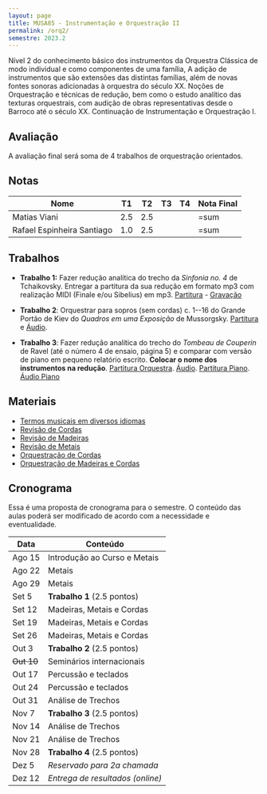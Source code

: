 ```yaml
---
layout: page
title: MUSA85 - Instrumentação e Orquestração II
permalink: /orq2/
semestre: 2023.2
---
```


Nível 2 do conhecimento básico dos instrumentos da Orquestra Clássica de modo
individual e como componentes de uma família, A adição de instrumentos que são
extensões das distintas famílias, além de novas fontes sonoras adicionadas à
orquestra do século XX. Noções de Orquestração e técnicas de redução, bem como o
estudo analítico das texturas orquestrais, com audição de obras representativas
desde o Barroco até o século XX. Continuação de Instrumentação e Orquestração I.

## Avaliação

A avaliação final será soma de 4 trabalhos de orquestração orientados.

## Notas

| Nome                       | T1  | T2  | T3 | T4 | Nota Final |
|----------------------------|-----|-----|----|----|------------|
| Matias Viani               | 2.5 | 2.5 |    |    | =sum       |
| Rafael Espinheira Santiago | 1.0 | 2.5 |    |    | =sum       |


## Trabalhos

- **Trabalho 1:** Fazer redução analítica do trecho da _Sinfonia no. 4_ de
  Tchaikovsky. Entregar a partitura da sua redução em formato mp3 com realização
  MIDI (Finale e/ou Sibelius) em mp3. [Partitura][1] - [Gravação][2]

- **Trabalho 2**: Orquestrar para sopros (sem cordas) c. 1--16 do Grande Portão
de Kiev do _Quadros em uma Exposição_ de Mussorgsky. [Partitura][3] e
[Áudio][4].

- **Trabalho 3**: Fazer redução analítica do trecho do _Tombeau de Couperin_ de
Ravel (até o número 4 de ensaio, página 5) e comparar com versão de piano em
pequeno relatório escrito. **Colocar o nome dos instrumentos na redução**.
[Partitura Orquestra][5]. [Áudio][6]. [Partitura Piano][7]. [Áudio Piano][8]


[1]: https://www.dropbox.com/scl/fi/g4c1d7psgc74cohv1dop0/Tchaikovsky-Sinfonia-4.pdf?rlkey=7obqji4zieah6livuwc1t19oh
[2]: https://www.dropbox.com/scl/fi/6opkoj0cdhnz80qpfmk8v/Tchaikovsky-Sinfonia-4.mp3?rlkey=vpqyzdkgcyu8ep5edxo1j2o1w
[3]: https://ln5.sync.com/dl/309423f30/p5sbe7fe-3twpp5cn-tvsgnxmh-526k8e5m
[4]: https://ln5.sync.com/dl/d66816390/ipu6a2sa-5r5s9xp2-gzk729q3-eftnkfkz
[5]: https://www.dropbox.com/scl/fi/mctgsrioyiooco482h2a1/Ravel-Tombeau-Orq.pdf?rlkey=b8u9s956qkmz11vpsugrto4mf&dl=0
[6]: https://www.dropbox.com/scl/fi/3znsbmtsw25yv1fhzig10/Ravel-Tombeau-Orq.m4a?rlkey=hoy3thv4m3fgf7xi9p9tynzss&dl=0
[7]: https://www.dropbox.com/scl/fi/85z0b53xtpzhx89csh2hq/Ravel-Tombeau-Piano.pdf?rlkey=lqu17g409sxlt6nq74ncj25xj&dl=0
[8]: https://www.dropbox.com/scl/fi/yjgdoi81qu3k8k8golvvn/Ravel-Tombeau-Piano.m4a?rlkey=vr1tm24xupwrbcik90gdavh8t&dl=0

## Materiais

- [Termos musicais em diversos idiomas](https://web.library.yale.edu/cataloging/music/instname)
- [Revisão de Cordas](https://orq3.netlify.app/docs/cordas-revisao/)
- [Revisão de Madeiras](https://orq3.netlify.app/docs/madeiras-revisao/)
- [Revisão de Metais](https://orq3.netlify.app/docs/metais-revisao/)
- [Orquestração de Cordas](https://orq3.netlify.app/docs/cordas-orquestracao/)
- [Orquestração de Madeiras e Cordas](https://orq3.netlify.app/docs/madeiras-orquestracao/)

## Cronograma

Essa é uma proposta de cronograma para o semestre. O conteúdo das aulas poderá
ser modificado de acordo com a necessidade e eventualidade.

| Data       | Conteúdo                         |
|------------|----------------------------------|
| Ago 15     | Introdução ao Curso e Metais     |
| Ago 22     | Metais                           |
| Ago 29     | Metais                           |
| Set 5      | **Trabalho 1** (2.5 pontos)      |
| Set 12     | Madeiras, Metais e Cordas        |
| Set 19     | Madeiras, Metais e Cordas        |
| Set 26     | Madeiras, Metais e Cordas        |
| Out 3      | **Trabalho 2** (2.5 pontos)      |
| ~~Out 10~~ | Seminários internacionais        |
| Out 17     | Percussão e teclados             |
| Out 24     | Percussão e teclados             |
| Out 31     | Análise de Trechos               |
| Nov 7      | **Trabalho 3** (2.5 pontos)      |
| Nov 14     | Análise de Trechos               |
| Nov 21     | Análise de Trechos               |
| Nov 28     | **Trabalho 4** (2.5 pontos)      |
| Dez 5      | _Reservado para 2a chamada_      |
| Dez 12     | _Entrega de resultados (online)_ |
